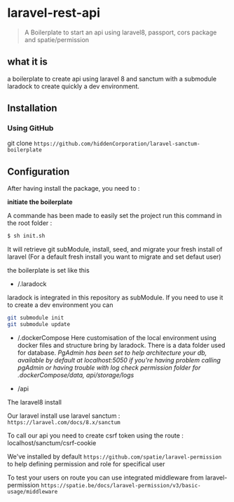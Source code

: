 # laravel-rest-api

> A Boilerplate to start an api using laravel8, passport, cors package and spatie/permission

## what it is

a boilerplate to create api using laravel 8 and sanctum with a submodule laradock to create quickly a dev environment.

## Installation

### Using GitHub

git clone `https://github.com/hiddenCorporation/laravel-sanctum-boilerplate`

## Configuration

After having install the package, you need to :

**initiate the boilerplate**

A commande has been made to easily set the project run this command in the root folder :

```bash
$ sh init.sh
```

It will retrieve git subModule, install, seed, and migrate your fresh install of laravel (For a default fresh install you want to migrate and set defaut user)


the boilerplate is set like this

- /.laradock

laradock is integrated in this repository as subModule. If you need to  use it to create a dev environment you can 

```bash
git submodule init
git submodule update
```

- /.dockerCompose
Here customisation of the local environment using docker files and structure bring by laradock. 
There is a data folder used for database.
*PgAdmin has been set to help architecture your db, available by default at localhost:5050*
*if you're having problem calling pgAdmin or having trouble with log check permission folder for  .dockerCompose/data, api/storage/logs*

- /api

The laravel8 install

Our laravel install use laravel sanctum : `https://laravel.com/docs/8.x/sanctum`

To call our api you need to create csrf token using the route : localhost/sanctum/csrf-cookie

We've installed by default `https://github.com/spatie/laravel-permission` to help defining permission and role for specifical user

To test your users on route you can use integrated middleware from laravel-permission
`https://spatie.be/docs/laravel-permission/v3/basic-usage/middleware`

